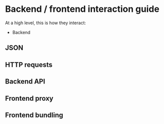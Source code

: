 # Backend / frontend interaction guide

At a high level, this is how they interact:
* Backend 

## JSON

## HTTP requests

## Backend API

## Frontend proxy

## Frontend bundling

